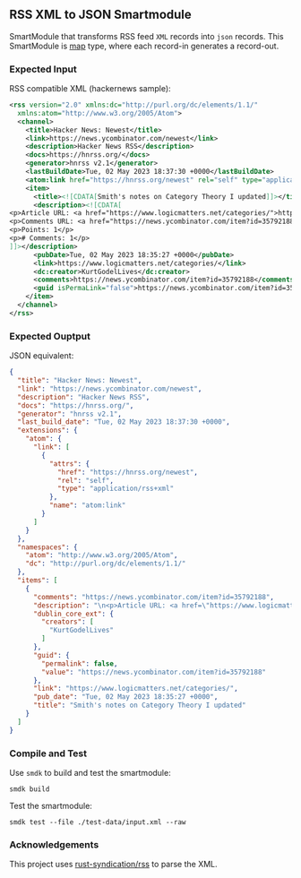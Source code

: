 ## RSS XML to JSON Smartmodule

SmartModule that transforms RSS feed `XML` records into `json` records. This SmartModule is [map] type, where each record-in generates a record-out.

### Expected Input

RSS compatible XML (hackernews sample):

```xml
<rss version="2.0" xmlns:dc="http://purl.org/dc/elements/1.1/"
  xmlns:atom="http://www.w3.org/2005/Atom">
  <channel>
    <title>Hacker News: Newest</title>
    <link>https://news.ycombinator.com/newest</link>
    <description>Hacker News RSS</description>
    <docs>https://hnrss.org/</docs>
    <generator>hnrss v2.1</generator>
    <lastBuildDate>Tue, 02 May 2023 18:37:30 +0000</lastBuildDate>
    <atom:link href="https://hnrss.org/newest" rel="self" type="application/rss+xml"></atom:link>
    <item>
      <title><![CDATA[Smith's notes on Category Theory I updated]]></title>
      <description><![CDATA[
<p>Article URL: <a href="https://www.logicmatters.net/categories/">https://www.logicmatters.net/categories/</a></p>
<p>Comments URL: <a href="https://news.ycombinator.com/item?id=35792188">https://news.ycombinator.com/item?id=35792188</a></p>
<p>Points: 1</p>
<p># Comments: 1</p>
]]></description>
      <pubDate>Tue, 02 May 2023 18:35:27 +0000</pubDate>
      <link>https://www.logicmatters.net/categories/</link>
      <dc:creator>KurtGodelLives</dc:creator>
      <comments>https://news.ycombinator.com/item?id=35792188</comments>
      <guid isPermaLink="false">https://news.ycombinator.com/item?id=35792188</guid>
    </item>
  </channel>
</rss>
```

### Expected Ouptput

JSON equivalent:

```json
{
  "title": "Hacker News: Newest",
  "link": "https://news.ycombinator.com/newest",
  "description": "Hacker News RSS",
  "docs": "https://hnrss.org/",
  "generator": "hnrss v2.1",
  "last_build_date": "Tue, 02 May 2023 18:37:30 +0000",
  "extensions": {
    "atom": {
      "link": [
        {
          "attrs": {
            "href": "https://hnrss.org/newest",
            "rel": "self",
            "type": "application/rss+xml"
          },
          "name": "atom:link"
        }
      ]
    }
  },
  "namespaces": {
    "atom": "http://www.w3.org/2005/Atom",
    "dc": "http://purl.org/dc/elements/1.1/"
  },
  "items": [
    {
      "comments": "https://news.ycombinator.com/item?id=35792188",
      "description": "\n<p>Article URL: <a href=\"https://www.logicmatters.net/categories/\">https://www.logicmatters.net/categories/</a></p>\n<p>Comments URL: <a href=\"https://news.ycombinator.com/item?id=35792188\">https://news.ycombinator.com/item?id=35792188</a></p>\n<p>Points: 1</p>\n<p># Comments: 1</p>\n",
      "dublin_core_ext": {
        "creators": [
          "KurtGodelLives"
        ]
      },
      "guid": {
        "permalink": false,
        "value": "https://news.ycombinator.com/item?id=35792188"
      },
      "link": "https://www.logicmatters.net/categories/",
      "pub_date": "Tue, 02 May 2023 18:35:27 +0000",
      "title": "Smith's notes on Category Theory I updated"
    }
  ]
}
```

### Compile and Test

Use `smdk` to build and test the smartmodule:

```
smdk build
```

Test the smartmodule:

```
smdk test --file ./test-data/input.xml --raw
```


### Acknowledgements

This project uses [rust-syndication/rss] to parse the XML.


[rust-syndication/rss]: https://github.com/rust-syndication/rss
[map]: https://www.fluvio.io/docs/smartmodules/features/operators/map